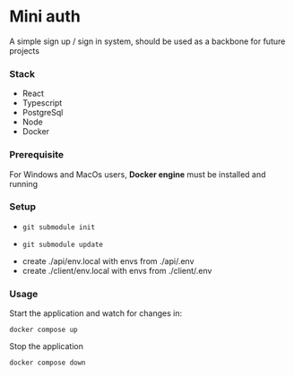 # Mini auth
A simple sign up / sign in system, should be used as a backbone for future projects

### Stack
- React
- Typescript
- PostgreSql
- Node
- Docker

### Prerequisite
For Windows and MacOs users, **Docker engine** must be installed and running

### Setup

-     git submodule init
-     git submodule update

- create ./api/env.local with envs from ./api/.env
- create ./client/env.local with envs from ./client/.env

### Usage
Start the application and watch for changes in:

    docker compose up

Stop the application

    docker compose down

